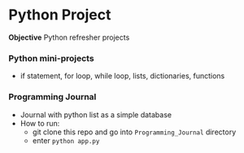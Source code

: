 # Python Project


**Objective**
Python refresher projects 

### Python mini-projects
- if statement, for loop, while loop, lists, dictionaries, functions
### Programming Journal
- Journal with python list as a simple database
- How to run:
	- git clone this repo and go into `Programming_Journal` directory
	- enter `python app.py` 
